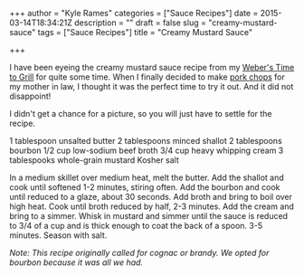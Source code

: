 +++
author = "Kyle Rames"
categories = ["Sauce Recipes"]
date = 2015-03-14T18:34:21Z
description = ""
draft = false
slug = "creamy-mustard-sauce"
tags = ["Sauce Recipes"]
title = "Creamy Mustard Sauce"

+++

I have been eyeing the creamy mustard sauce recipe from my [Weber's Time to Grill](http://www.amazon.com/Webers-Time-Grill-Grilling/dp/0376020601/ref=sr_1_1?ie=UTF8&qid=1426355301&sr=8-1) for quite some time. When I finally decided to make [pork chops](http://bbq.kylerames.com/2015/03/14/pork-chops-with-creamy-mustard-sauce/) for my mother in law, I thought it was the perfect time to try it out. And it did not disappoint!

I didn't get a chance for a picture, so you will just have to settle for the recipe.

1 tablespoon unsalted butter
2 tablespoons minced shallot
2 tablespoons bourbon
1/2 cup low-sodium beef broth
3/4 cup heavy whipping cream
3 tablespooks whole-grain mustard
Kosher salt


In a medium skillet over medium heat, melt the butter. Add the shallot and cook until softened 1-2 minutes, stiring often. Add the bourbon and cook until reduced to a glaze, about 30 seconds. Add broth and bring to boil over high heat. Cook until broth reduced by half, 2-3 minutes. Add the cream and bring to a simmer. Whisk in mustard and simmer until the sauce is reduced to 3/4 of a cup and is thick enough to coat the back of a spoon. 3-5 minutes. Season with salt.

*Note: This recipe originally called for cognac or brandy. We opted for bourbon because it was all we had.* 